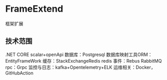 # FrameExtend
框架扩展

## 技术范围
.NET CORE 
scalar+openApi
数据库：Postgresql
数据库映射工具ORM：EntityFrameWork
缓存：StackExchangeRedis redis
事件：Rebus RabbitMQ
rpc：Grpc
监控与日志：kafka+Opentelemetry+ELK
运维相关：Docker，GitHubAction
